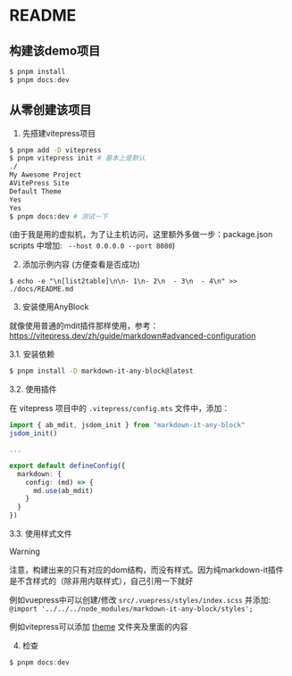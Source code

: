 # README

## 构建该demo项目

```typescript
$ pnpm install
$ pnpm docs:dev
```

## 从零创建该项目

1. 先搭建vitepress项目

```bash
$ pnpm add -D vitepress
$ pnpm vitepress init # 基本上是默认
./
My Awesome Project
AVitePress Site
Default Theme
Yes
Yes
$ pnpm docs:dev # 测试一下
```

(由于我是用的虚拟机，为了让主机访问，这里额外多做一步：package.json scripts 中增加: ` --host 0.0.0.0 --port 8080`)

2. 添加示例内容 (方便查看是否成功)

```shell
$ echo -e "\n[list2table]\n\n- 1\n- 2\n  - 3\n  - 4\n" >> ./docs/README.md
```

3. 安装使用AnyBlock

就像使用普通的mdit插件那样使用，参考： https://vitepress.dev/zh/guide/markdown#advanced-configuration

3.1. 安装依赖

```bash
$ pnpm install -D markdown-it-any-block@latest
```

3.2. 使用插件

在 vitepress 项目中的 `.vitepress/config.mts` 文件中，添加：

```typescript
import { ab_mdit, jsdom_init } from "markdown-it-any-block"
jsdom_init()

...

export default defineConfig({
  markdown: {
    config: (md) => {
      md.use(ab_mdit)
    }
  }
})
```

3.3. 使用样式文件

> [!WARNING]
> 
> 注意，构建出来的只有对应的dom结构，而没有样式。因为纯markdown-it插件是不含样式的（除非用内联样式），自己引用一下就好
> 
> 例如vuepress中可以创建/修改 `src/.vuepress/styles/index.scss`
> 并添加: `@import '../../../node_modules/markdown-it-any-block/styles';`
> 
> 例如vitepress可以添加 [theme](https://github.com/any-block/VitePressDemo/blob/main/.vitepress/theme) 文件夹及里面的内容

4. 检查

```typescript
$ pnpm docs:dev
```
